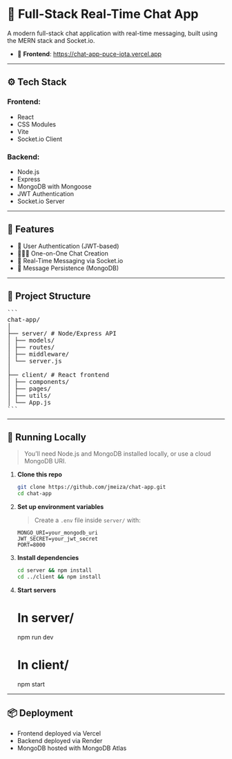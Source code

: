 # 💬 Full-Stack Real-Time Chat App

A modern full-stack chat application with real-time messaging, built using the MERN stack and Socket.io.

- 🔗 **Frontend**: https://chat-app-puce-iota.vercel.app

---

## ⚙️ Tech Stack

### Frontend:
- React
- CSS Modules
- Vite
- Socket.io Client

### Backend:
- Node.js
- Express
- MongoDB with Mongoose
- JWT Authentication
- Socket.io Server

---

## 🧠 Features

- 🔐 User Authentication (JWT-based)
- 🧑‍🤝‍🧑 One-on-One Chat Creation
- 💬 Real-Time Messaging via Socket.io
- 📨 Message Persistence (MongoDB)

---

## 📁 Project Structure
<pre>```
chat-app/
│
├── server/ # Node/Express API
│ ├── models/
│ ├── routes/
│ ├── middleware/
│ └── server.js
│
├── client/ # React frontend
│ ├── components/
│ ├── pages/
│ ├── utils/
│ └── App.js
```</pre>
---

## 🧪 Running Locally

> You’ll need Node.js and MongoDB installed locally, or use a cloud MongoDB URI.

1. **Clone this repo**
   ```bash
   git clone https://github.com/jmeiza/chat-app.git
   cd chat-app
   ```

2. **Set up environment variables**
    > Create a `.env` file inside `server/` with:
    ```env
    MONGO_URI=your_mongodb_uri
    JWT_SECRET=your_jwt_secret
    PORT=8000
    ```

3. **Install dependencies**
    ```bash
    cd server && npm install
    cd ../client && npm install
    ```

4. **Start servers**
    # In server/
    npm run dev

    # In client/
    npm start

---

## 📦 Deployment
- Frontend deployed via Vercel
- Backend deployed via Render
- MongoDB hosted with MongoDB Atlas

